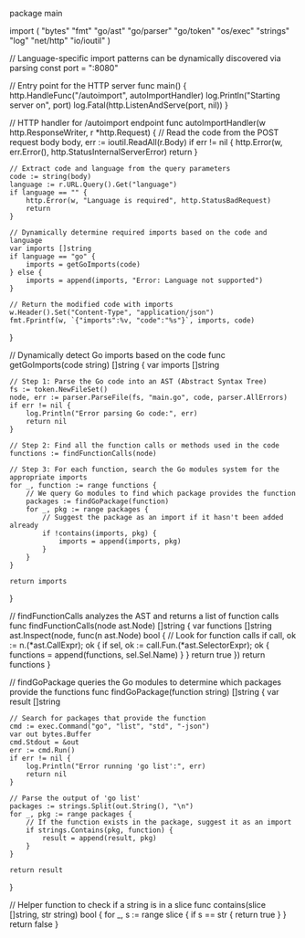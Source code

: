 package main

import (
	"bytes"
	"fmt"
	"go/ast"
	"go/parser"
	"go/token"
	"os/exec"
	"strings"
	"log"
	"net/http"
	"io/ioutil"
)

// Language-specific import patterns can be dynamically discovered via parsing
const port = ":8080"

// Entry point for the HTTP server
func main() {
	http.HandleFunc("/autoimport", autoImportHandler)
	log.Println("Starting server on", port)
	log.Fatal(http.ListenAndServe(port, nil))
}

// HTTP handler for /autoimport endpoint
func autoImportHandler(w http.ResponseWriter, r *http.Request) {
	// Read the code from the POST request body
	body, err := ioutil.ReadAll(r.Body)
	if err != nil {
		http.Error(w, err.Error(), http.StatusInternalServerError)
		return
	}

	// Extract code and language from the query parameters
	code := string(body)
	language := r.URL.Query().Get("language")
	if language == "" {
		http.Error(w, "Language is required", http.StatusBadRequest)
		return
	}

	// Dynamically determine required imports based on the code and language
	var imports []string
	if language == "go" {
		imports = getGoImports(code)
	} else {
		imports = append(imports, "Error: Language not supported")
	}

	// Return the modified code with imports
	w.Header().Set("Content-Type", "application/json")
	fmt.Fprintf(w, `{"imports":%v, "code":"%s"}`, imports, code)
}

// Dynamically detect Go imports based on the code
func getGoImports(code string) []string {
	var imports []string

	// Step 1: Parse the Go code into an AST (Abstract Syntax Tree)
	fs := token.NewFileSet()
	node, err := parser.ParseFile(fs, "main.go", code, parser.AllErrors)
	if err != nil {
		log.Println("Error parsing Go code:", err)
		return nil
	}

	// Step 2: Find all the function calls or methods used in the code
	functions := findFunctionCalls(node)

	// Step 3: For each function, search the Go modules system for the appropriate imports
	for _, function := range functions {
		// We query Go modules to find which package provides the function
		packages := findGoPackage(function)
		for _, pkg := range packages {
			// Suggest the package as an import if it hasn't been added already
			if !contains(imports, pkg) {
				imports = append(imports, pkg)
			}
		}
	}

	return imports
}

// findFunctionCalls analyzes the AST and returns a list of function calls
func findFunctionCalls(node ast.Node) []string {
	var functions []string
	ast.Inspect(node, func(n ast.Node) bool {
		// Look for function calls
		if call, ok := n.(*ast.CallExpr); ok {
			if sel, ok := call.Fun.(*ast.SelectorExpr); ok {
				functions = append(functions, sel.Sel.Name)
			}
		}
		return true
	})
	return functions
}

// findGoPackage queries the Go modules to determine which packages provide the functions
func findGoPackage(function string) []string {
	var result []string

	// Search for packages that provide the function
	cmd := exec.Command("go", "list", "std", "-json")
	var out bytes.Buffer
	cmd.Stdout = &out
	err := cmd.Run()
	if err != nil {
		log.Println("Error running 'go list':", err)
		return nil
	}

	// Parse the output of 'go list'
	packages := strings.Split(out.String(), "\n")
	for _, pkg := range packages {
		// If the function exists in the package, suggest it as an import
		if strings.Contains(pkg, function) {
			result = append(result, pkg)
		}
	}

	return result
}

// Helper function to check if a string is in a slice
func contains(slice []string, str string) bool {
	for _, s := range slice {
		if s == str {
			return true
		}
	}
	return false
}
